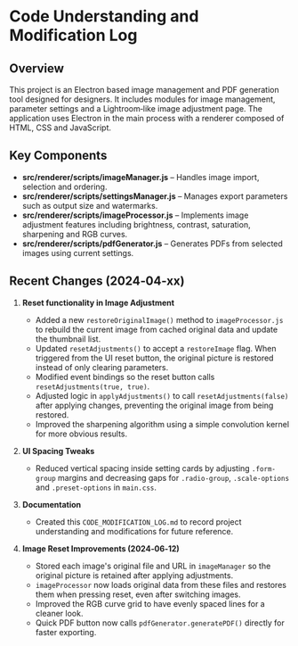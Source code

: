 # Code Understanding and Modification Log

## Overview
This project is an Electron based image management and PDF generation tool designed for designers. It includes modules for image management, parameter settings and a Lightroom‑like image adjustment page. The application uses Electron in the main process with a renderer composed of HTML, CSS and JavaScript.

## Key Components
- **src/renderer/scripts/imageManager.js** – Handles image import, selection and ordering.
- **src/renderer/scripts/settingsManager.js** – Manages export parameters such as output size and watermarks.
- **src/renderer/scripts/imageProcessor.js** – Implements image adjustment features including brightness, contrast, saturation, sharpening and RGB curves.
- **src/renderer/scripts/pdfGenerator.js** – Generates PDFs from selected images using current settings.

## Recent Changes (2024‑04‑xx)
1. **Reset functionality in Image Adjustment**
   - Added a new `restoreOriginalImage()` method to `imageProcessor.js` to rebuild the current image from cached original data and update the thumbnail list.
   - Updated `resetAdjustments()` to accept a `restoreImage` flag. When triggered from the UI reset button, the original picture is restored instead of only clearing parameters.
   - Modified event bindings so the reset button calls `resetAdjustments(true, true)`.
   - Adjusted logic in `applyAdjustments()` to call `resetAdjustments(false)` after applying changes, preventing the original image from being restored.
   - Improved the sharpening algorithm using a simple convolution kernel for more obvious results.

2. **UI Spacing Tweaks**
   - Reduced vertical spacing inside setting cards by adjusting `.form-group` margins and decreasing gaps for `.radio-group`, `.scale-options` and `.preset-options` in `main.css`.

3. **Documentation**
   - Created this `CODE_MODIFICATION_LOG.md` to record project understanding and modifications for future reference.

4. **Image Reset Improvements (2024‑06‑12)**
   - Stored each image's original file and URL in `imageManager` so the original picture is retained after applying adjustments.
   - `imageProcessor` now loads original data from these files and restores them when pressing reset, even after switching images.
   - Improved the RGB curve grid to have evenly spaced lines for a cleaner look.
   - Quick PDF button now calls `pdfGenerator.generatePDF()` directly for faster exporting.

